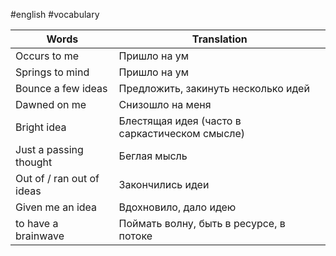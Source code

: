 #english #vocabulary 

| Words                     | Translation                                    |
| ------------------------- | ---------------------------------------------- |
| Occurs to me              | Пришло на ум                                   |
| Springs to mind           | Пришло на ум                                   |
| Bounce a few ideas        | Предложить, закинуть несколько идей            |
| Dawned on me              | Снизошло на меня                               |
| Bright idea               | Блестящая идея (часто в саркастическом смысле) |
| Just a passing thought    | Беглая мысль                                   |
| Out of / ran out of ideas | Закончились идеи                               |
| Given me an idea          | Вдохновило, дало идею                          |
| to have a brainwave       | Поймать волну, быть в ресурсе, в потоке        |
